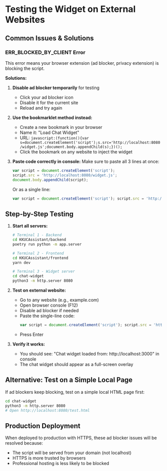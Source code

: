 # Testing the Widget on External Websites

## Common Issues & Solutions

### ERR_BLOCKED_BY_CLIENT Error

This error means your browser extension (ad blocker, privacy extension) is blocking the script.

**Solutions:**

1. **Disable ad blocker temporarily** for testing
   - Click your ad blocker icon
   - Disable it for the current site
   - Reload and try again

2. **Use the bookmarklet method instead:**
   - Create a new bookmark in your browser
   - Name it: "Load Chat Widget"
   - URL: `javascript:(function(){var s=document.createElement('script');s.src='http://localhost:8080/widget.js';document.body.appendChild(s);})();`
   - Click the bookmark on any website to inject the widget

3. **Paste code correctly in console:**
   Make sure to paste all 3 lines at once:
   ```javascript
   var script = document.createElement('script');
   script.src = 'http://localhost:8080/widget.js';
   document.body.appendChild(script);
   ```
   
   Or as a single line:
   ```javascript
   var script = document.createElement('script'); script.src = 'http://localhost:8080/widget.js'; document.body.appendChild(script);
   ```

## Step-by-Step Testing

1. **Start all servers:**
   ```bash
   # Terminal 1 - Backend
   cd KKUCAssistant/backend
   poetry run python -m app.server
   
   # Terminal 2 - Frontend
   cd KKUCAssistant/frontend
   yarn dev
   
   # Terminal 3 - Widget server
   cd chat-widget
   python3 -m http.server 8080
   ```

2. **Test on external website:**
   - Go to any website (e.g., example.com)
   - Open browser console (F12)
   - Disable ad blocker if needed
   - Paste the single-line code:
     ```javascript
     var script = document.createElement('script'); script.src = 'http://localhost:8080/widget.js'; document.body.appendChild(script);
     ```
   - Press Enter

3. **Verify it works:**
   - You should see: "Chat widget loaded from: http://localhost:3000" in console
   - The chat widget should appear as a full-screen overlay

## Alternative: Test on a Simple Local Page

If ad blockers keep blocking, test on a simple local HTML page first:

```bash
cd chat-widget
python3 -m http.server 8080
# Open http://localhost:8080/test.html
```

## Production Deployment

When deployed to production with HTTPS, these ad blocker issues will be resolved because:
- The script will be served from your domain (not localhost)
- HTTPS is more trusted by browsers
- Professional hosting is less likely to be blocked

